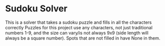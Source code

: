 # Sudoku Solver
This is a solver that takes a sudoku puzzle and fills in all the characters correctly
Puzzles for this project use any characters, not just traditional numbers 1-9,
and the size can vary/is not always 9x9 (side length will always be a square number). 
Spots that are not filled in have None in them.
